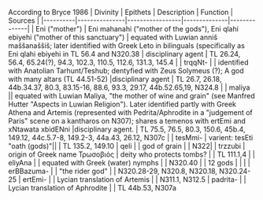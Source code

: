 According to Bryce 1986
| Divinity |    Epithets   |    Description  |    Function  |    Sources   |
|----------|---------------|-----------------|--------------|--------------|
| Eni ("mother") | Eni mahanahi ("mother of the gods"), Eni qlahi ebiyehi ("mother of this sanctuary") | equated with Luwian anniš maššanaššiš; later identified with Greek Leto in bilinguals (specifically as Eni qlahi ebiyehi in TL 56.4 and N320.38  | disciplinary agent | TL 26.24, 56.4, 65.24(?), 94.3, 102.3, 110.5, 112.6, 131.3, 145.4 |
| trqqNt- |  | identified with Anatolian Tarhunt/Teshub; dentyfied with Zeus Solymeus (?); A god with many altars (TL 44.51-52) |disciplinary agent | TL 26.7, 26.18, 44b.34.37, 80.3, 83.15-16, 88.6, 93.3, 29.17, 44b.52.65,19, N324.8 |
| maliya || equated with Luwian Maliya, "the mother of wine and grain" (see Manfred Hutter "Aspects in Luwian Religion"). Later identified partly with Greek Athena and Artemis (represented with Pedrita/Aphrodite in a "judgement of Paris" scene on a kantharos on N307); shares a temenos with ertEmi and xNtawata xbidENni |disciplinary agent. | TL 75.5, 76.5, 80.3, 150.6, 45b.4, 149.12, 44c.5.7-8, 149.2-3, 44a.43, 26.12, N307c |
| tesMmi- | varient: tesEti "oath (gods)"|| | TL 135.2, 149.10
| qeli | | god of grain | |  N322|
| trzzubi | origin of Greek name Τρωσοβιός | deity who protects tombs? | | TL 111.1,4 |
| eliyAna | | equated with Greek (water) nymphs | | N320.40 |
| 12 gods | | | 
| erBBazuma- | | "the rider god" | | N320.28-29, N320.8, N320.18, N320.24-25
| ertEmi- | | Lycian translation of Artemis | | N311.1, N312.5
| padrita- | | Lycian translation of Aphrodite | | TL 44b.53, N307a
